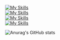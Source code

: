 <!-- lang -->
<!-- framework, library -->
<!-- db -->
<!-- tool,  -->
[![My Skills](https://skillicons.dev/icons?i=java,js)](https://skillicons.dev)  
[![My Skills](https://skillicons.dev/icons?i=spring,react)](https://skillicons.dev)  
[![My Skills](https://skillicons.dev/icons?i=mysql)](https://skillicons.dev)  
[![My Skills](https://skillicons.dev/icons?i=docker,aws)](https://skillicons.dev)  

![Anurag's GitHub stats](https://github-readme-stats.vercel.app/api?username=miniato2&show_icons=true&theme=radical)
